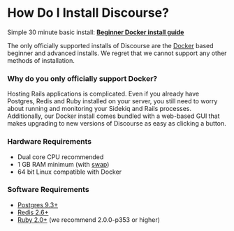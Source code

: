 # How Do I Install Discourse?

Simple 30 minute basic install:
[**Beginner Docker install guide**][basic]


The only officially supported installs of Discourse are the [Docker](https://www.docker.io/) based beginner and advanced installs. We regret that we cannot support any other methods of installation.

### Why do you only officially support Docker?

Hosting Rails applications is complicated. Even if you already have Postgres, Redis and Ruby installed on your server, you still need to worry about running and monitoring your Sidekiq and Rails processes. Additionally, our Docker install comes bundled with a web-based GUI that makes upgrading to new versions of Discourse as easy as clicking a button.

### Hardware Requirements

- Dual core CPU recommended
- 1 GB RAM minimum (with [swap][swap])
- 64 bit Linux compatible with Docker

### Software Requirements

- [Postgres 9.3+](http://www.postgresql.org/download/)
- [Redis 2.6+](http://redis.io/download)
- [Ruby 2.0+](http://www.ruby-lang.org/en/downloads/) (we recommend 2.0.0-p353 or higher)


[basic]: https://github.com/keerthidec14/vtuforum/blob/master/docs/INSTALL-cloud.md
[swap]: https://meta.discourse.org/t/create-a-swapfile-for-your-linux-server/13880
